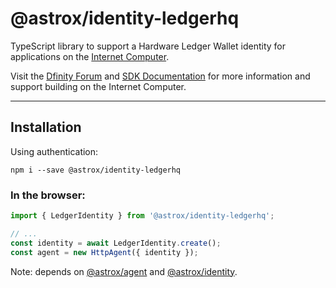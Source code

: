 # @astrox/identity-ledgerhq

TypeScript library to support a Hardware Ledger Wallet identity for applications on the [Internet Computer](https://dfinity.org/).

Visit the [Dfinity Forum](https://forum.dfinity.org/) and [SDK Documentation](https://sdk.dfinity.org/docs/index.html) for more information and support building on the Internet Computer.

---

## Installation

Using authentication:

```
npm i --save @astrox/identity-ledgerhq
```

### In the browser:

```javascript
import { LedgerIdentity } from '@astrox/identity-ledgerhq';

// ...
const identity = await LedgerIdentity.create();
const agent = new HttpAgent({ identity });
```

Note: depends on [@astrox/agent](https://www.npmjs.com/package/@astrox/agent) and
[@astrox/identity](https://www.npmjs.com/package/@astrox/identity).
